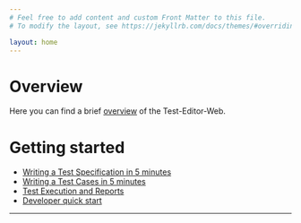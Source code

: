 ```yaml
---
# Feel free to add content and custom Front Matter to this file.
# To modify the layout, see https://jekyllrb.com/docs/themes/#overriding-theme-defaults

layout: home
---
```


# Overview
Here you can find a brief [overview](/te_markdown/terminology/) of the Test-Editor-Web. 
  
# Getting started  
* [Writing a Test Specification in 5 minutes](/te_markdown/heroes-create-spec/)
* [Writing a Test Cases in 5 minutes](/te_markdown/heroes-create-testcase/)
* [Test Execution and Reports](/te_markdown/heroes-create-testcase-execution) 
* [Developer quick start](/te_markdown/developer-quick-start)

----
